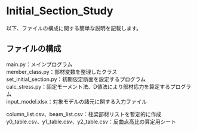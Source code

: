 # Initial_Section_Study

以下、ファイルの構成に関する簡単な説明を記載します。    

## ファイルの構成  
main.py：メインプログラム  
member_class.py：部材変数を整理したクラス  
set_initial_section.py：初期仮定断面を設定するプログラム  
calc_stress.py：固定モーメント法、D値法により部材応力を算定するプログラム  
input_model.xlsx：対象モデルの諸元に関する入力ファイル  

  
column_list.csv、beam_list.csv：柱梁部材リストを暫定的に作成  
y0_table.csv、y1_table.csv、y2_table.csv：反曲点高比の算定用シート  

